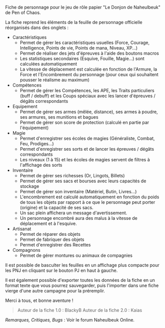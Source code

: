 ﻿
Fiche de personnage pour le jeu de rôle papier "Le Donjon de Naheulbeuk" de Pen of Chaos.

La fiche reprend les éléments de la feuille de personnage officielle réorganisés dans des onglets :

- Caractéristiques
	* Permet de gérer les caractéristiques usuelles (Force, Courage, Intelligence, Points de vie, Points de mana, Niveau, XP...)
	* Permet de réaliser des jets d'épreuves à l'aide des boutons macros
	* Les statistiques secondaires (Esquive, Fouille, Magie...) sont calculées automatiquement
	* La vitesse de déplacement est calculée en fonction de l'Armure, la Force et l'Encombrement du personnage (pour ceux qui souhaitent pousser le réalisme au maximum)
- Compétences
	* Permet de gérer les Compétences, les APE, les Traits particuliers (buff / debuff) et les Coups spéciaux avec les lancer d'épreuves / dégâts correspondants
- Equipement
	* Permet de gérer ses armes (mêlée, distance), ses armes à poudre, ses armures, ses munitions et bagues
	* Permet de gérer son score de protection (calculé en partie par l'équipement)
- Magie
	* Permet d'enregistrer ses écoles de magies (Généraliste, Combat, Feu, Prodiges...)	
	* Permet d'enregistrer ses sorts et de lancer les épreuves / dégâts correspondants
	* Les niveaux (1 à 15) et les écoles de magies servent de filtres à l'affichage des sorts
- Inventaire
	* Permet de gérer ses richesses (Or, Lingots, Billets)
	* Permet de gérer ses sacs et bourses avec leurs capacités de stockage
	* Permet de gérer son inventaire (Matériel, Butin, Livres...)
	* L'encombrement est calculé automatiquement en fonction du poids de tous les objets par rapport à ce que le personnage peut porter (origine) et la capacité de ses sacs.
	* Un sac plein affichera un message d'avertissement.
	* Un personnage encombré aura des malus à la vitesse de déplacement et à l'esquive.
- Artisanat
	* Permet de réparer des objets
	* Permet de fabriquer des objets
	* Permet d'enregistrer des Recettes
- Compagnons
	* Permet de gérer montures ou animaux de compagnies

Il est possible de basculter les feuilles en un affichage plus compacte pour les PNJ en cliquant sur le bouton PJ en haut à gauche.

Il est également possible d'exporter toutes les données de la fiche en un format texte que vous pourrez sauvegarder, puis l'importer dans une fiche vierge d'une autre campagne pour la préremplir.

Merci à tous, et bonne aventure !

> Auteur de la fiche 1.0 : BlackyB
> Auteur de la fiche 2.0 : Kaias

*_Remarques, Critiques, Bugs_* : Voir le forum Naheulbeuk Online.